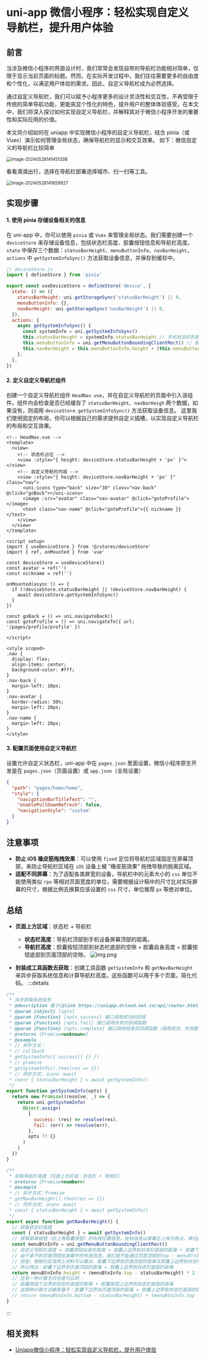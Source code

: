 # uni-app 微信小程序：轻松实现自定义导航栏，提升用户体验

## 前言
当涉及微信小程序的界面设计时，我们常常会发现自带的导航栏功能相对简单，仅限于显示当前页面的标题。然而，在实际开发过程中，我们往往需要更多的自由度和个性化，以满足用户体验的需求。因此，自定义导航栏成为必然选择。

通过自定义导航栏，我们可以赋予小程序更多的设计灵活性和交互性，不再受限于传统的简单导航功能，更能突显个性化的特色，提升用户的整体体验感受。在本文中，我们将深入探讨如何实现自定义导航栏，并解释其对于微信小程序开发的重要性和实际应用的价值。

本文将介绍如何在 uniapp 中实现微信小程序的自定义导航栏，结合 pinia（或 Vuex）演示如何管理全局状态，确保导航栏的显示和交互效果。 如下：微信自定义的导航栏比较简单

<img src="./assets/image-20240528141451338.png" alt="image-20240528141451338" style="zoom:80%;" />

看看滴滴出行，选择在导航栏部署选择城市、扫一扫等工具。

<img src="./assets/image-20240528141659927.png" alt="image-20240528141659927" style="zoom:80%;" />

## 实现步骤

#### 1. 使用 pinia 存储设备相关的信息
在 uni-app 中，你可以使用 `pinia` 或 `Vuex` 来管理全局状态。我们需要创建一个 `deviceStore` 来存储设备信息，包括状态栏高度、胶囊按钮信息和导航栏高度。
`state` 中保存三个数据：`statusBarHeight`、`menuButtonInfo`、`navBarHeight`，`actions` 中 `getSystemInfoSync()` 方法获取设备信息，并保存到缓存中。
```js
// deviceStore.js
import { defineStore } from 'pinia'

export const useDeviceStore = defineStore('device', {
  state: () => ({
    statusBarHeight: uni.getStorageSync('statusBarHeight') || 0,
    menuButtonInfo: {},
    navBarHeight: uni.getStorageSync('navBarHeight') || 0,
  }),
  actions: {
    async getSystemInfoSync() {
      const systemInfo = uni.getSystemInfoSync()
      this.statusBarHeight = systemInfo.statusBarHeight // 手机状态栏的高度，这个状态来就是手机顶部的电量啊，信号这些区域的高度，如果是刘海屏，它还会包含刘海屏的高度
      this.menuButtonInfo = uni.getMenuButtonBoundingClientRect() // 胶囊信息,就是微信小程序自带的那个有关闭，分享按钮的胶囊。
      this.navBarHeight = this.menuButtonInfo.height + (this.menuButtonInfo.top - this.statusBarHeight) * 2 //状态栏与胶囊按钮中的空隙
    },
  },
})
```

#### 2. 定义自定义导航栏组件
创建一个自定义导航栏组件 `HeadNav.vue`，并在自定义导航栏的页面中引入该组件。组件内会检查是否已经缓存了 `statusBarHeight`、`navBarHeigh` 两个数据，如果没有，则调用 `deviceStore.getSystemInfoSync()` 方法获取设备信息。
这里我们使用固定的布局，你可以根据自己的需求提供自定义插槽，以实现自定义导航栏的布局和交互效果。
```vue
<!-- HeadNav.vue -->
<template>
  <view>
    <!-- 状态栏占位 -->
    <view :style="{ height: deviceStore.statusBarHeight + 'px' }"></view>
    <!-- 自定义导航栏内容 -->
    <view :style="{ height: deviceStore.navBarHeight + 'px' }" class="nav">
      <uni-icons type="back" size="30" class="nav-back" @click="goBack"></uni-icons>
      <image :src="avatar" class="nav-avatar" @click="gotoProfile"></image>
      <text class="nav-name" @click="gotoProfile">{{ nickname }}</text>
    </view>
  </view>
</template>

<script setup>
import { useDeviceStore } from '@/stores/deviceStore'
import { ref, onMounted } from 'vue'

const deviceStore = useDeviceStore()
const avatar = ref('')
const nickname = ref('')

onMounted(async () => {
  if (!deviceStore.statusBarHeight || !deviceStore.navBarHeight) {
    await deviceStore.getSystemInfoSync()
  }
})

const goBack = () => uni.navigateBack()
const gotoProfile = () => uni.navigateTo({ url: '/pages/profile/profile' })
  
</script>

<style scoped>
.nav {
  display: flex;
  align-items: center;
  background-color: #fff;
}
.nav-back {
  margin-left: 10px;
}
.nav-avatar {
  border-radius: 50%;
  margin-left: 10px;
}
.nav-name {
  margin-left: 10px;
}
</style>

```

#### 3. 配置页面使用自定义导航栏
设置允许自定义状态栏，uni-app 中在 `pages.json` 里面设置，微信小程序原生开发是在 `pages.json`（页面设置）或 `app.json`（全局设置）
```json
{
  "path": "pages/home/home",
  "style": {
    "navigationBarTitleText": "",
    "enablePullDownRefresh": false,
    "navigationStyle": "custom"
  }
}
```

## 注意事项
- **防止 iOS 橡皮筋拖拽效果**：可以使用 `fixed` 定位将导航栏区域固定在屏幕顶部，来防止导航栏区域在 `iOS` 设备上被 ”橡皮筋效果“ 拖拽导致的脱离区域。
- **适配不同屏幕**：为了适配各类屏宽的设备，导航栏中的元素大小的 `css` 单位不能使用类似 `rpx` 等相对页面宽度的单位，需要根据设计稿中的尺寸比对实际屏幕的尺寸，根据比例去换算应该设置的 `css` 尺寸，单位推荐 `px` 等绝对单位。

## 总结

- **页面上方区域**：状态栏 + 导航栏
  - **状态栏高度**：导航栏顶部到手机设备屏幕顶部的距离。
  - **导航栏高度**：胶囊按钮顶部到状态栏底部的空隙 + 胶囊自身高度 + 胶囊按钮底部到页面顶部的空隙。
![img.png](./assets/img.png)

- **封装成工具函数去获取**：创建工具函数 `getSystemInfo` 和 `getNavBarHeight` 来异步获取系统信息和计算导航栏高度。这些函数可以用于多个页面，简化代码。
:::details 
```js
/**
 * 异步获取系统信息
 * @description 基于{@link https://uniapp.dcloud.net.cn/api/router.html#animation uni.getSystemInfo}的二次封装，支持同步获取异步获取
 * @param {object} [opts]
 * @param {Function} [opts.success] 接口调用成功的回调
 * @param {Function} [opts.fail] 接口调用失败的回调函数
 * @param {Function} [opts.complete] 接口调用结束的回调函数（调用成功、失败都会执行）
 * @returns {Promise<unknown>}
 * @example
 * // 异步方式：
 * // callback
 * getSystemInfo({ success() {} })
 * // promise
 * getSystemInfo().then(res => {})
 * // 同步方式: async await
 * const { statusBarHeight } = await getSystemInfo()
 */
export function getSystemInfo(opts) {
  return new Promise((resolve, _) => {
    return uni.getSystemInfo(
      Object.assign(
        {
          success: (res) => resolve(res),
          fail: (err) => resolve(err),
        },
        opts ?? {}
      )
    )
  })
}

/**
 * 获取导航栏高度（页面上方区域：状态栏 + 导航栏）
 * @returns {Promise<number>}
 * @example
 * // 异步方式：Promise
 * getNavBarHeight().then(res => {})
 * // 同步方式: async await
 * const { statusBarHeight } = await getSystemInfo()
 */
export async function getNavBarHeight() {
  // 获取状态栏高度
  const { statusBarHeight } = await getSystemInfo()
  // 获取菜单按钮（右上角胶囊按钮）的布局位置信息。坐标信息以屏幕左上角为原点。单位px
  const menuBtnInfo = uni.getMenuButtonBoundingClientRect()
  // 自定义导航栏高度 = 胶囊按钮自身的高度 + 胶囊上边界到状态栏底部的距离 + 胶囊下边界到页面顶部的距离
  // 由于拿不到页面顶部在屏幕中的布局信息，我们就不能通过页面顶部的top - menuBtnInfo.bottom的方式计算出距离
  // 但是，根据社区及网上资料可以看出，胶囊下边界到页面顶部的距离与胶囊上边界到状态栏底部的距离应该是一致的
  // 所以得出：胶囊下边界到页面顶部的距离 = 胶囊上边界到状态栏底部的距离
  return menuBtnInfo.height + (menuBtnInfo.top - statusBarHeight) * 2
  // 还有一种计算方式也是可以的：
  // 胶囊按钮下边界到状态栏底部的距离 + 胶囊按钮上边界到状态栏底部的距离
  // 这两种计算方式都是基于：胶囊下边界到页面顶部的距离 = 胶囊上边界到状态栏底部的距离
  // return (menuBtnInfo.bottom - statusBarHeight) + (menuBtnInfo.top - statusBarHeight)
}
```
:::



## 相关资料

- [Uniapp微信小程序：轻松实现自定义导航栏，提升用户体验](https://developers.weixin.qq.com/community/develop/article/doc/0006ca48ce4230bbaff03a38566813?highline=%E8%87%AA%E5%AE%9A%E4%B9%89%E5%AF%BC%E8%88%AA%E6%A0%8F)

